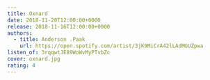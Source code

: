 ```yaml
---
title: Oxnard
date: 2018-11-20T12:00:00+0000
release: 2018-11-16T12:00:00+0000
authors:
  - title: Anderson .Paak
    url: https://open.spotify.com/artist/3jK9MiCrA42lLAdMGUZpwa
listen_of: 3rqqwtJE89WoWvMyPTvbZc
cover: oxnard.jpg
rating: 4
---
```


